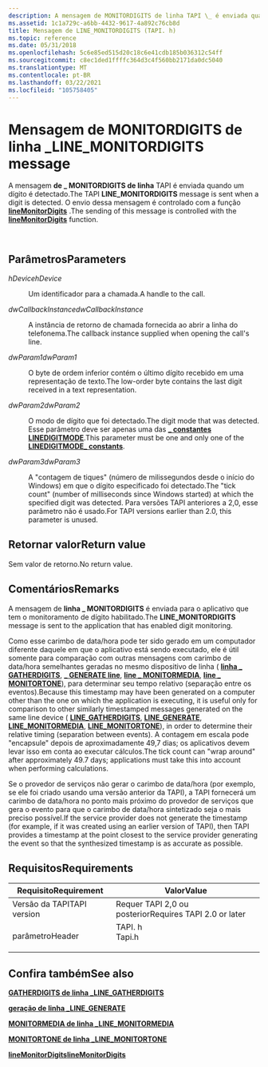 ```yaml
---
description: A mensagem de MONITORDIGITS de linha TAPI \_ é enviada quando um dígito é detectado. O envio dessa mensagem é controlado com a função lineMonitorDigits.
ms.assetid: 1c1a729c-a6bb-4432-9617-4a892c76cb8d
title: Mensagem de LINE_MONITORDIGITS (TAPI. h)
ms.topic: reference
ms.date: 05/31/2018
ms.openlocfilehash: 5c6e85ed515d20c18c6e41cdb185b036312c54ff
ms.sourcegitcommit: c8ec1ded1ffffc364d3c4f560bb2171da0dc5040
ms.translationtype: MT
ms.contentlocale: pt-BR
ms.lasthandoff: 03/22/2021
ms.locfileid: "105758405"
---
```

# <a name="line_monitordigits-message"></a><span data-ttu-id="692cf-104">Mensagem de MONITORDIGITS de linha \_</span><span class="sxs-lookup"><span data-stu-id="692cf-104">LINE\_MONITORDIGITS message</span></span>

<span data-ttu-id="692cf-105">A mensagem **de \_ MONITORDIGITS de linha** TAPI é enviada quando um dígito é detectado.</span><span class="sxs-lookup"><span data-stu-id="692cf-105">The TAPI **LINE\_MONITORDIGITS** message is sent when a digit is detected.</span></span> <span data-ttu-id="692cf-106">O envio dessa mensagem é controlado com a função [**lineMonitorDigits**](/windows/desktop/api/Tapi/nf-tapi-linemonitordigits) .</span><span class="sxs-lookup"><span data-stu-id="692cf-106">The sending of this message is controlled with the [**lineMonitorDigits**](/windows/desktop/api/Tapi/nf-tapi-linemonitordigits) function.</span></span>


```C++
            
```



## <a name="parameters"></a><span data-ttu-id="692cf-107">Parâmetros</span><span class="sxs-lookup"><span data-stu-id="692cf-107">Parameters</span></span>

<dl> <dt>

<span data-ttu-id="692cf-108">*hDevice*</span><span class="sxs-lookup"><span data-stu-id="692cf-108">*hDevice*</span></span> 
</dt> <dd>

<span data-ttu-id="692cf-109">Um identificador para a chamada.</span><span class="sxs-lookup"><span data-stu-id="692cf-109">A handle to the call.</span></span>

</dd> <dt>

<span data-ttu-id="692cf-110">*dwCallbackInstance*</span><span class="sxs-lookup"><span data-stu-id="692cf-110">*dwCallbackInstance*</span></span> 
</dt> <dd>

<span data-ttu-id="692cf-111">A instância de retorno de chamada fornecida ao abrir a linha do telefonema.</span><span class="sxs-lookup"><span data-stu-id="692cf-111">The callback instance supplied when opening the call's line.</span></span>

</dd> <dt>

<span data-ttu-id="692cf-112">*dwParam1*</span><span class="sxs-lookup"><span data-stu-id="692cf-112">*dwParam1*</span></span> 
</dt> <dd>

<span data-ttu-id="692cf-113">O byte de ordem inferior contém o último dígito recebido em uma representação de texto.</span><span class="sxs-lookup"><span data-stu-id="692cf-113">The low-order byte contains the last digit received in a text representation.</span></span>

</dd> <dt>

<span data-ttu-id="692cf-114">*dwParam2*</span><span class="sxs-lookup"><span data-stu-id="692cf-114">*dwParam2*</span></span> 
</dt> <dd>

<span data-ttu-id="692cf-115">O modo de dígito que foi detectado.</span><span class="sxs-lookup"><span data-stu-id="692cf-115">The digit mode that was detected.</span></span> <span data-ttu-id="692cf-116">Esse parâmetro deve ser apenas uma das [**\_ constantes LINEDIGITMODE**](linedigitmode--constants.md).</span><span class="sxs-lookup"><span data-stu-id="692cf-116">This parameter must be one and only one of the [**LINEDIGITMODE\_ constants**](linedigitmode--constants.md).</span></span>

</dd> <dt>

<span data-ttu-id="692cf-117">*dwParam3*</span><span class="sxs-lookup"><span data-stu-id="692cf-117">*dwParam3*</span></span> 
</dt> <dd>

<span data-ttu-id="692cf-118">A "contagem de tiques" (número de milissegundos desde o início do Windows) em que o dígito especificado foi detectado.</span><span class="sxs-lookup"><span data-stu-id="692cf-118">The "tick count" (number of milliseconds since Windows started) at which the specified digit was detected.</span></span> <span data-ttu-id="692cf-119">Para versões TAPI anteriores a 2,0, esse parâmetro não é usado.</span><span class="sxs-lookup"><span data-stu-id="692cf-119">For TAPI versions earlier than 2.0, this parameter is unused.</span></span>

</dd> </dl>

## <a name="return-value"></a><span data-ttu-id="692cf-120">Retornar valor</span><span class="sxs-lookup"><span data-stu-id="692cf-120">Return value</span></span>

<span data-ttu-id="692cf-121">Sem valor de retorno.</span><span class="sxs-lookup"><span data-stu-id="692cf-121">No return value.</span></span>

## <a name="remarks"></a><span data-ttu-id="692cf-122">Comentários</span><span class="sxs-lookup"><span data-stu-id="692cf-122">Remarks</span></span>

<span data-ttu-id="692cf-123">A mensagem de **linha \_ MONITORDIGITS** é enviada para o aplicativo que tem o monitoramento de dígito habilitado.</span><span class="sxs-lookup"><span data-stu-id="692cf-123">The **LINE\_MONITORDIGITS** message is sent to the application that has enabled digit monitoring.</span></span>

<span data-ttu-id="692cf-124">Como esse carimbo de data/hora pode ter sido gerado em um computador diferente daquele em que o aplicativo está sendo executado, ele é útil somente para comparação com outras mensagens com carimbo de data/hora semelhantes geradas no mesmo dispositivo de linha ( [**linha \_ GATHERDIGITS**](line-gatherdigits.md), [**\_ GENERATE line**](line-generate.md), [**line \_ MONITORMEDIA**](line-monitormedia.md), [**line \_ MONITORTONE**](line-monitortone.md)), para determinar seu tempo relativo (separação entre os eventos).</span><span class="sxs-lookup"><span data-stu-id="692cf-124">Because this timestamp may have been generated on a computer other than the one on which the application is executing, it is useful only for comparison to other similarly timestamped messages generated on the same line device ( [**LINE\_GATHERDIGITS**](line-gatherdigits.md), [**LINE\_GENERATE**](line-generate.md), [**LINE\_MONITORMEDIA**](line-monitormedia.md), [**LINE\_MONITORTONE**](line-monitortone.md)), in order to determine their relative timing (separation between events).</span></span> <span data-ttu-id="692cf-125">A contagem em escala pode "encapsule" depois de aproximadamente 49,7 dias; os aplicativos devem levar isso em conta ao executar cálculos.</span><span class="sxs-lookup"><span data-stu-id="692cf-125">The tick count can "wrap around" after approximately 49.7 days; applications must take this into account when performing calculations.</span></span>

<span data-ttu-id="692cf-126">Se o provedor de serviços não gerar o carimbo de data/hora (por exemplo, se ele foi criado usando uma versão anterior da TAPI), a TAPI fornecerá um carimbo de data/hora no ponto mais próximo do provedor de serviços que gera o evento para que o carimbo de data/hora sintetizado seja o mais preciso possível.</span><span class="sxs-lookup"><span data-stu-id="692cf-126">If the service provider does not generate the timestamp (for example, if it was created using an earlier version of TAPI), then TAPI provides a timestamp at the point closest to the service provider generating the event so that the synthesized timestamp is as accurate as possible.</span></span>

## <a name="requirements"></a><span data-ttu-id="692cf-127">Requisitos</span><span class="sxs-lookup"><span data-stu-id="692cf-127">Requirements</span></span>



| <span data-ttu-id="692cf-128">Requisito</span><span class="sxs-lookup"><span data-stu-id="692cf-128">Requirement</span></span> | <span data-ttu-id="692cf-129">Valor</span><span class="sxs-lookup"><span data-stu-id="692cf-129">Value</span></span> |
|-------------------------|-----------------------------------------------------------------------------------|
| <span data-ttu-id="692cf-130">Versão da TAPI</span><span class="sxs-lookup"><span data-stu-id="692cf-130">TAPI version</span></span><br/> | <span data-ttu-id="692cf-131">Requer TAPI 2,0 ou posterior</span><span class="sxs-lookup"><span data-stu-id="692cf-131">Requires TAPI 2.0 or later</span></span><br/>                                             |
| <span data-ttu-id="692cf-132">parâmetro</span><span class="sxs-lookup"><span data-stu-id="692cf-132">Header</span></span><br/>       | <dl> <span data-ttu-id="692cf-133"><dt>TAPI. h</dt></span><span class="sxs-lookup"><span data-stu-id="692cf-133"><dt>Tapi.h</dt></span></span> </dl> |



## <a name="see-also"></a><span data-ttu-id="692cf-134">Confira também</span><span class="sxs-lookup"><span data-stu-id="692cf-134">See also</span></span>

<dl> <dt>

[<span data-ttu-id="692cf-135">**GATHERDIGITS de linha \_**</span><span class="sxs-lookup"><span data-stu-id="692cf-135">**LINE\_GATHERDIGITS**</span></span>](line-gatherdigits.md)
</dt> <dt>

[<span data-ttu-id="692cf-136">**geração de linha \_**</span><span class="sxs-lookup"><span data-stu-id="692cf-136">**LINE\_GENERATE**</span></span>](line-generate.md)
</dt> <dt>

[<span data-ttu-id="692cf-137">**MONITORMEDIA de linha \_**</span><span class="sxs-lookup"><span data-stu-id="692cf-137">**LINE\_MONITORMEDIA**</span></span>](line-monitormedia.md)
</dt> <dt>

[<span data-ttu-id="692cf-138">**MONITORTONE de linha \_**</span><span class="sxs-lookup"><span data-stu-id="692cf-138">**LINE\_MONITORTONE**</span></span>](line-monitortone.md)
</dt> <dt>

[<span data-ttu-id="692cf-139">**lineMonitorDigits**</span><span class="sxs-lookup"><span data-stu-id="692cf-139">**lineMonitorDigits**</span></span>](/windows/desktop/api/Tapi/nf-tapi-linemonitordigits)
</dt> </dl>

 

 





